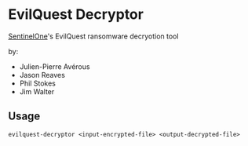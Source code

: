 EvilQuest Decryptor
========================
[SentinelOne](https://sentinelone.com)'s EvilQuest ransomware decryotion tool

  by:
   - Julien-Pierre Avérous
   - Jason Reaves
   - Phil Stokes
   - Jim Walter

Usage
------

```
evilquest-decryptor <input-encrypted-file> <output-decrypted-file>
```
